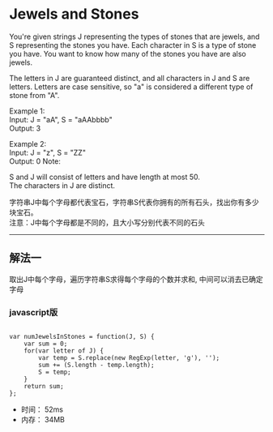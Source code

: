 # Jewels and Stones
You're given strings J representing the types of stones that are jewels, and S representing the stones you have.  Each character in S is a type of stone you have.  You want to know how many of the stones you have are also jewels.

The letters in J are guaranteed distinct, and all characters in J and S are letters. Letters are case sensitive, so "a" is considered a different type of stone from "A".

Example 1:  
Input: J = "aA", S = "aAAbbbb"  
Output: 3

Example 2:  
Input: J = "z", S = "ZZ"  
Output: 0
Note:

S and J will consist of letters and have length at most 50.  
The characters in J are distinct.

字符串J中每个字母都代表宝石，字符串S代表你拥有的所有石头，找出你有多少块宝石。  
注意：J中每个字母都是不同的，且大小写分别代表不同的石头

-----

## 解法一
取出J中每个字母，遍历字符串S求得每个字母的个数并求和, 中间可以消去已确定字母

### javascript版
```

var numJewelsInStones = function(J, S) {
    var sum = 0;
    for(var letter of J) {
        var temp = S.replace(new RegExp(letter, 'g'), '');
        sum += (S.length - temp.length);
        S = temp;
    }
    return sum;
};

```

- 时间： 52ms
- 内存： 34MB

